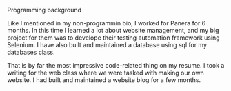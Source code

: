 Programming background

Like I mentioned in my non-programmin bio, I worked for Panera for 6 months. In this time I learned a lot about website management, and my big project for them was to develope their testing automation framework using Selenium. 
I have also built and maintained a database using sql for my databases class. 

That is by far the most impressive code-related thing on my resume. I took a writing for the web class where we were tasked with making our own website. I had built and maintained a website blog for a few months. 

